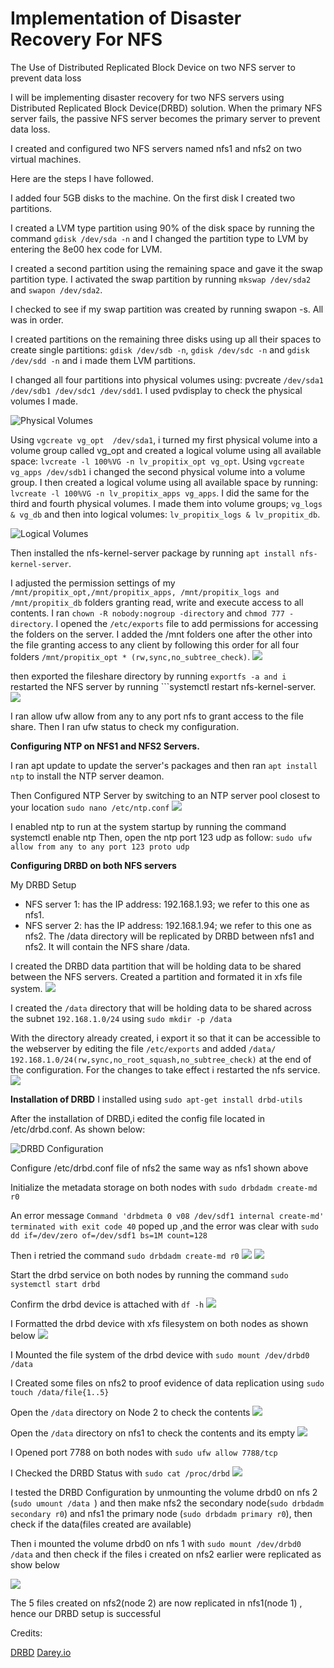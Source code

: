 # Implementation of Disaster Recovery For NFS
The Use of Distributed Replicated Block Device on two NFS server to prevent data loss

I will be implementing disaster recovery for two NFS servers using Distributed Replicated Block Device(DRBD) solution. When the primary NFS server fails,  the passive NFS server  becomes the primary server to prevent data loss.

I created and configured two NFS servers named nfs1 and nfs2 on two virtual machines.

Here are the steps I have followed.

 I added four  5GB disks to the machine.
On the first disk I created two partitions. 

I created a LVM type partition using 90% of the disk space by running the command ```gdisk /dev/sda -n``` and I changed the partition type to LVM by entering the 8e00 hex code for LVM. 

I created a second partition using the remaining space and gave it the swap partition type. I activated the swap partition by running ```mkswap /dev/sda2``` and ```swapon /dev/sda2```.

 I checked to see if my swap partition was created by running swapon -s. All was in order.

I created partitions on the remaining three disks using up all their spaces to create single partitions: ```gdisk /dev/sdb -n```, ```gdisk /dev/sdc -n``` and ```gdisk /dev/sdd -n```  and i made them LVM partitions.

I changed all four partitions into physical volumes using: pvcreate ```/dev/sda1 /dev/sdb1 /dev/sdc1 /dev/sdd1```. I used pvdisplay to check the physical volumes I made.

![Physical Volumes](pvcreate.jpg)

Using ```vgcreate vg_opt  /dev/sda1```, i turned my first physical volume into a volume group called vg_opt and created a logical volume using all available space: ```lvcreate -l 100%VG -n lv_propitix_opt vg_opt```.
Using ```vgcreate vg_apps /dev/sdb1``` i changed the second physical volume into a volume group. I then created a logical volume using all available space by running: ```lvcreate -l 100%VG -n lv_propitix_apps vg_apps```. I did the same for the third and fourth physical volumes. I made them into volume groups; ```vg_logs & vg_db``` and then into logical volumes: ```lv_propitix_logs & lv_propitix_db```. 

![Logical Volumes](lv.png)

 Then installed the nfs-kernel-server package by running ```apt install nfs-kernel-server```.

 I adjusted the permission settings of my ```/mnt/propitix_opt,/mnt/propitix_apps, /mnt/propitix_logs and /mnt/propitix_db``` folders granting read, write and execute access to all contents. I ran ```chown -R nobody:nogroup -directory``` and ```chmod 777 -directory```. I opened the ```/etc/exports``` file to add permissions for accessing the folders on the server. I added the /mnt folders one after the other into the file granting access to any client by following this order for all four folders ```/mnt/propitix_opt * (rw,sync,no_subtree_check)```. 
 ![](chown.png)

then exported the fileshare directory by running ```exportfs -a and i``` restarted the NFS server by running ```systemctl restart nfs-kernel-server.
![](export.png)

I ran allow ufw allow from any to any port nfs to grant access to the file share. Then I ran ufw status to check my configuration.

**Configuring NTP on NFS1 and NFS2 Servers.**

I ran apt update to update the server's packages and then ran ```apt install ntp``` to install the NTP server deamon.

Then Configured NTP Server by switching to an NTP server pool closest to your location
```sudo nano /etc/ntp.conf```
![](nfs1.png)

I enabled ntp to run at the system startup by running the command systemctl enable ntp
Then, open the ntp port 123 udp as follow:
```sudo ufw allow from any to any port 123 proto udp```

**Configuring DRBD on both NFS servers**

My DRBD Setup

- NFS server 1: has the IP address: 192.168.1.93; we refer to this one as nfs1.
- NFS server 2: has the IP address: 192.168.1.94; we refer to this one as nfs2.
The /data directory will be replicated by DRBD between nfs1 and nfs2. It will contain the NFS share /data.

I created the DRBD data partition that will be holding data to be shared between the NFS servers.
Created a  partition and formated it in xfs file system.
![](diskf.png)

I created the ```/data``` directory that will be holding data to be shared across the subnet ```192.168.1.0/24``` using ```sudo mkdir -p /data```

With the directory  already created, i export it so that it can be accessible to the webserver  by  editing the file ```/etc/exports``` and added ```/data/	192.168.1.0/24(rw,sync,no_root_squash,no_subtree_check)``` at the end of the configuration. For the changes to take effect i restarted the nfs service.
![](exp.png)

**Installation of DRBD**
I installed using ```sudo apt-get install drbd-utils```

After the installation of DRBD,i edited the config file located in /etc/drbd.conf. As shown below:

![DRBD Configuration](config.png)

Configure  /etc/drbd.conf  file of nfs2 the same way as nfs1 shown above

Initialize the metadata storage on both nodes with ```sudo drbdadm create-md r0```

An error message  ```Command 'drbdmeta 0 v08 /dev/sdf1 internal create-md' terminated with exit code 40```  poped up ,and the error was clear with ```sudo dd if=/dev/zero of=/dev/sdf1 bs=1M count=128```

Then i retried the command ```sudo drbdadm create-md r0```
![](metadata.png)
![](metadata2.png)

Start the drbd service on both nodes by running the command ```sudo systemctl start drbd```

Confirm the drbd device is attached with ```df -h```
![](confirm.png)

I Formatted the drbd device with xfs filesystem on both nodes as shown below
![](format.png)

I Mounted the file system of the drbd device with ```sudo mount /dev/drbd0 /data```

I Created some files on nfs2 to proof evidence of data replication using ```sudo touch /data/file{1..5}```

Open the ```/data``` directory on Node 2 to check the contents
![](check.png)

Open the ```/data``` directory on nfs1 to check the contents and its empty
![](check2.png)

I Opened port 7788 on both nodes with ```sudo ufw allow 7788/tcp```

I Checked the DRBD Status with ```sudo cat /proc/drbd```
![](cat.png)

I tested the DRBD Configuration by unmounting the volume drbd0 on  nfs 2 (```sudo umount /data ```) and then
 make nfs2 the secondary node(```sudo drbdadm secondary r0```) and nfs1 the primary node (```sudo drbdadm primary r0```), then check if the data(files created are available)

 Then i mounted the volume drbd0 on  nfs 1 with ```sudo mount /dev/drbd0 /data``` and then check if the files i created on nfs2 earlier were replicated as show below

 ![](datanfs1.png)
 
 The 5 files created on nfs2(node 2)  are now replicated in nfs1(node 1) , hence our DRBD setup is successful

 Credits:

 [DRBD](https://www.globo.tech/learning-center/setup-drbd-9-ubuntu-16/)
 [Darey.io](https://learning.darey.io/)







